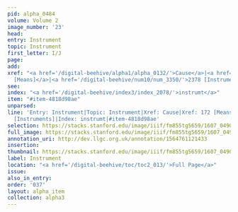 ```yaml
---
pid: alpha_0484
volume: Volume 2
image_number: '23'
head:
entry: Instrument
topic: Instrument
first_letter: I/J
page:
add:
xref: "<a href='/digital-beehive/alpha1/alpha_0132/'>Cause</a>|<a href='/digital-beehive/num1/num_0180/'>172
  [Means]</a>|<a href='/digital-beehive/num10/num_3350/'>2378 [Instruments]</a>"
see:
index: "<a href='/digital-beehive/index3/index_2078/'>instrumt</a>"
item: "#item-4818d98ae"
unparsed:
line: 'Entry: Instrument|Topic: Instrument|Xref: Cause|Xref: 172 [Means]|Xref: 2378
  [Instruments]|Index: instrumt|#item-4818d98ae'
selection: https://stacks.stanford.edu/image/iiif/fm855tg5659/1607_0490/352,4472,3028,593/full/0/default.jpg
full_image: https://stacks.stanford.edu/image/iiif/fm855tg5659/1607_0490/full/full/0/default.jpg
annotation_uri: http://dev.llgc.org.uk/annotation/1564761121433
insertion:
thumbnail: https://stacks.stanford.edu/image/iiif/fm855tg5659/1607_0490/352,4472,600,180/250,/0/default.jpg
label: Instrument
location: "<a href='/digital-beehive/toc/toc2_013/'>Full Page</a>"
issue:
also_in_entry:
order: '037'
layout: alpha_item
collection: alpha3
---
```

